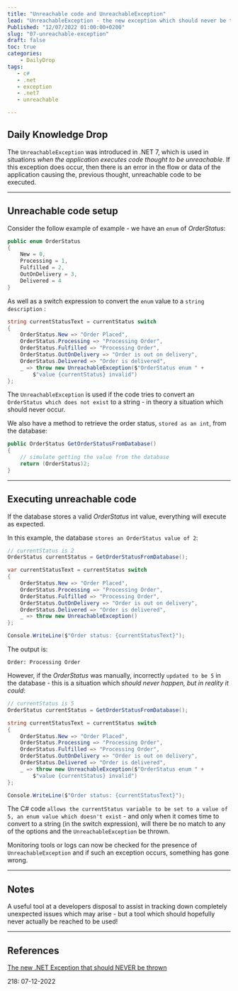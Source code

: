 ```yaml
---
title: "Unreachable code and UnreachableException"
lead: "UnreachableException - the new exception which should never be thrown"
Published: "12/07/2022 01:00:00+0200"
slug: "07-unreachable-exception"
draft: false
toc: true
categories:
    - DailyDrop
tags:
   - c#
   - .net
   - exception
   - .net7
   - unreachable

---
```


## Daily Knowledge Drop

The `UnreachableException` was introduced in .NET 7, which is used in situations _when the application executes code thought to be unreachable_. If this exception does occur, then there is an error in the flow or data of the application causing the, previous thought, unreachable code to be executed.

---

## Unreachable code setup

Consider the follow example of example - we have an `enum` of _OrderStatus_:

``` csharp
public enum OrderStatus
{
    New = 0,
    Processing = 1,
    Fulfilled = 2,
    OutOnDelivery = 3,
    Delivered = 4
}
```

As well as a switch expression to convert the `enum` value to a `string description` :

``` csharp
string currentStatusText = currentStatus switch
{
    OrderStatus.New => "Order Placed",
    OrderStatus.Processing => "Processing Order",
    OrderStatus.Fulfilled => "Processing Order",
    OrderStatus.OutOnDelivery => "Order is out on delivery",
    OrderStatus.Delivered => "Order is delivered",
    _ => throw new UnreachableException($"OrderStatus enum " +
        $"value {currentStatus} invalid")
};
```

The `UnreachableException` is used if the code tries to convert an `OrderStatus which does not exist` to a string - in theory a situation which should never occur.

We also have a method to retrieve the order status, `stored as an int`, from the database:

``` csharp
public OrderStatus GetOrderStatusFromDatabase()
{
    // simulate getting the value from the database
    return (OrderStatus)2;
}
```

---

## Executing unreachable code

If the database stores a valid _OrderStatus_ int value, everything will execute as expected.

In this example, the database `stores an OrderStatus value of 2`:

``` csharp
// currentStatus is 2
OrderStatus currentStatus = GetOrderStatusFromDatabase();

var currentStatusText = currentStatus switch
{
    OrderStatus.New => "Order Placed",
    OrderStatus.Processing => "Processing Order",
    OrderStatus.Fulfilled => "Processing Order",
    OrderStatus.OutOnDelivery => "Order is out on delivery",
    OrderStatus.Delivered => "Order is delivered",
    _ => throw new UnreachableException()
};

Console.WriteLine($"Order status: {currentStatusText}");
```

The output is:
``` terminal
Order: Processing Order
```

However, if the _OrderStatus_ was manually, incorrectly `updated to be 5` in the database - this is a situation which _should never happen, but in reality it could_:

``` csharp
// currentStatus is 5
OrderStatus currentStatus = GetOrderStatusFromDatabase();

string currentStatusText = currentStatus switch
{
    OrderStatus.New => "Order Placed",
    OrderStatus.Processing => "Processing Order",
    OrderStatus.Fulfilled => "Processing Order",
    OrderStatus.OutOnDelivery => "Order is out on delivery",
    OrderStatus.Delivered => "Order is delivered",
    _ => throw new UnreachableException($"OrderStatus enum " +
        $"value {currentStatus} invalid")
};

Console.WriteLine($"Order status: {currentStatusText}");
```

The C# code `allows the currentStatus variable to be set to a value of 5, an enum value which doesn't exist` - and only when it comes time to convert to a string (in the  switch expression), will there be no match to any of the options and the `UnreachableException` be thrown.

Monitoring tools or logs can now be checked for the presence of `UnreachableException` and if such an exception occurs, something has gone wrong.

---

## Notes

A useful tool at a developers disposal to assist in tracking down completely unexpected issues which may arise - but a tool which should hopefully never actually be reached to be used!

---


## References

[The new .NET Exception that should NEVER be thrown](https://www.youtube.com/watch?v=s_NrqRI7Gnc&t=308s)  

<?# DailyDrop ?>218: 07-12-2022<?#/ DailyDrop ?>

